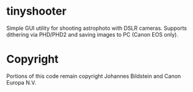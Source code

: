# tinyshooter
Simple GUI utility for shooting astrophoto with DSLR cameras. Supports dithering via PHD/PHD2 and saving images to PC (Canon EOS only).

<h1>Copyright</h1>

Portions of this code remain copyright Johannes Bildstein and Canon Europa N.V.
